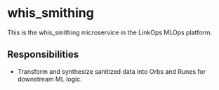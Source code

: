 # whis_smithing

This is the whis_smithing microservice in the LinkOps MLOps platform.

## Responsibilities
- Transform and synthesize sanitized data into Orbs and Runes for downstream ML logic. 
